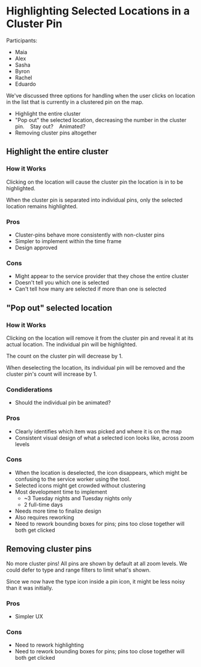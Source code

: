 # Highlighting Selected Locations in a Cluster Pin

Participants:
* Maia
* Alex
* Sasha
* Byron
* Rachel
* Eduardo

We've discussed three options for handling when the user clicks on location in
the list that is currently in a clustered pin on the map.

* Highlight the entire cluster
* "Pop out" the selected location, decreasing the number in the cluster pin.
   Stay out?
   Animated?
* Removing cluster pins altogether

## Highlight the entire cluster

### How it Works

Clicking on the location will cause the cluster pin the location is in to be
highlighted.

When the cluster pin is separated into individual pins, only the selected
location remains highlighted.

### Pros

* Cluster-pins behave more consistently with non-cluster pins
* Simpler to implement within the time frame
* Design approved

### Cons

* Might appear to the service provider that they chose the entire cluster
* Doesn't tell you which one is selected
* Can't tell how many are selected if more than one is selected

## "Pop out" selected location

### How it Works

Clicking on the location will remove it from the cluster pin and reveal it at
its actual location. The individual pin will be highlighted.

The count on the cluster pin will decrease by 1.

When deselecting the location, its individual pin will be removed and the
cluster pin's count will increase by 1.

### Condiderations

* Should the individual pin be animated?

### Pros

* Clearly identifies which item was picked and where it is on the map
* Consistent visual design of what a selected icon looks like, across zoom
  levels

### Cons

* When the location is deselected, the icon disappears, which might be confusing
  to the service worker using the tool.
* Selected icons might get crowded without clustering
* Most development time to implement
  * ~3 Tuesday nights and Tuesday nights only
  * 2 full-time days
* Needs more time to finalize design
* Also requires reworking
* Need to rework bounding boxes for pins; pins too close together will both get
  clicked

## Removing cluster pins

No more cluster pins! All pins are shown by default at all zoom levels.  We
could defer to type and range filters to limit what's shown.

Since we now have the type icon inside a pin icon, it might be less noisy than
it was initially.

### Pros

* Simpler UX

### Cons

* Need to rework highlighting
* Need to rework bounding boxes for pins; pins too close together will both get
  clicked
